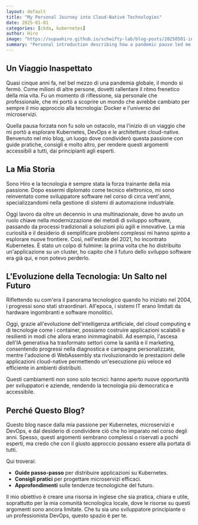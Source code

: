 ```yaml
---
layout: default
title: "My Personal Journey into Cloud-Native Technologies"
date: 2025-01-01
categories: [ckda, kubernetes]
author: Hiro
image: "https://supaahiro.github.io/schwifty-lab/blog-posts/20250501-introduction/article.webp"
summary: "Personal introduction describing how a pandemic pause led me to Docker, Kubernetes and cloud-native technologies — and why this blog will share practical guides and insights for beginners and experienced practitioners."
---
```


## Un Viaggio Inaspettato

Quasi cinque anni fa, nel bel mezzo di una pandemia globale, il mondo si fermò. Come milioni di altre persone, dovetti rallentare il ritmo frenetico della mia vita. Fu un momento di riflessione, sia personale che professionale, che mi portò a scoprire un mondo che avrebbe cambiato per sempre il mio approccio alla tecnologia: Docker e l'universo dei microservizi.

Quella pausa forzata non fu solo un ostacolo, ma l'inizio di un viaggio che mi portò a esplorare Kubernetes, DevOps e le architetture cloud-native. Benvenuto nel mio blog, un luogo dove condividerò questa passione con guide pratiche, consigli e molto altro, per rendere questi argomenti accessibili a tutti, dai principianti agli esperti.

## La Mia Storia

Sono Hiro e la tecnologia è sempre stata la forza trainante della mia passione. Dopo essermi diplomato come tecnico elettronico, mi sono reinventato come sviluppatore software nel corso di circa vent'anni, specializzandomi nella gestione di sistemi di automazione industriale.

Oggi lavoro da oltre un decennio in una multinazionale, dove ho avuto un ruolo chiave nella modernizzazione dei metodi di sviluppo software, passando da processi tradizionali a soluzioni più agili e innovative. La mia curiosità e il desiderio di semplificare problemi complessi mi hanno spinto a esplorare nuove frontiere. Così, nell'estate del 2021, ho incontrato Kubernetes. È stato un colpo di fulmine: la prima volta che ho distribuito un'applicazione su un cluster, ho capito che il futuro dello sviluppo software era già qui, e non potevo perderlo.

## L'Evoluzione della Tecnologia: Un Salto nel Futuro

Riflettendo su com'era il panorama tecnologico quando ho iniziato nel 2004, i progressi sono stati straordinari. All'epoca, i sistemi IT erano limitati da hardware ingombranti e software monolitici.

Oggi, grazie all'evoluzione dell'intelligenza artificiale, del cloud computing e di tecnologie come i container, possiamo costruire applicazioni scalabili e resilienti in modi che allora erano inimmaginabili. Ad esempio, l'ascesa dell'IA generativa ha trasformato settori come la sanità e il marketing, consentendo progressi nella diagnostica e campagne personalizzate, mentre l'adozione di WebAssembly sta rivoluzionando le prestazioni delle applicazioni cloud-native permettendo un'esecuzione più veloce ed efficiente in ambienti distribuiti.

Questi cambiamenti non sono solo tecnici: hanno aperto nuove opportunità per sviluppatori e aziende, rendendo la tecnologia più democratica e accessibile.

## Perché Questo Blog?

Questo blog nasce dalla mia passione per Kubernetes, microservizi e DevOps, e dal desiderio di condividere ciò che ho imparato nel corso degli anni. Spesso, questi argomenti sembrano complessi o riservati a pochi esperti, ma credo che con il giusto approccio possano essere alla portata di tutti.

Qui troverai:
- **Guide passo-passo** per distribuire applicazioni su Kubernetes.
- **Consigli pratici** per progettare microservizi efficaci.
- **Approfondimenti** sulle tendenze tecnologiche del futuro.

Il mio obiettivo è creare una risorsa in inglese che sia pratica, chiara e utile, soprattutto per la mia comunità tecnologica locale, dove le risorse su questi argomenti sono ancora limitate. Che tu sia uno sviluppatore principiante o un professionista DevOps, questo spazio è per te.
